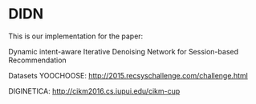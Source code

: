 # DIDN
This is our implementation for the paper:

Dynamic intent-aware Iterative Denoising Network for Session-based Recommendation 


Datasets
YOOCHOOSE: http://2015.recsyschallenge.com/challenge.html

DIGINETICA: http://cikm2016.cs.iupui.edu/cikm-cup

